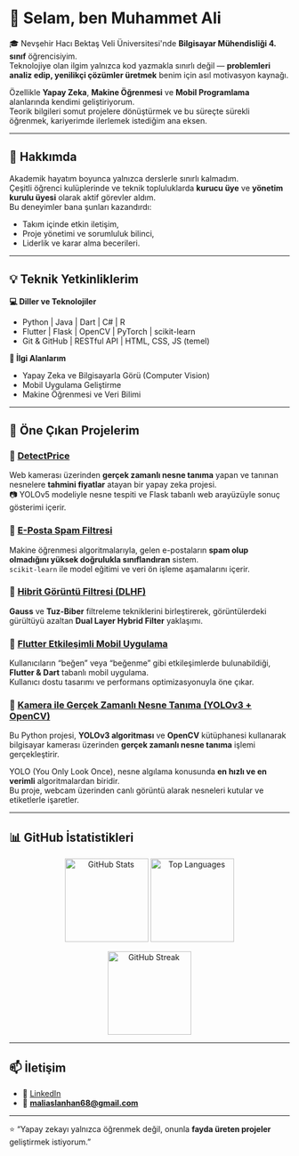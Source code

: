 # 👋 Selam, ben Muhammet Ali

🎓 Nevşehir Hacı Bektaş Veli Üniversitesi'nde **Bilgisayar Mühendisliği 4. sınıf** öğrencisiyim.  
Teknolojiye olan ilgim yalnızca kod yazmakla sınırlı değil — **problemleri analiz edip, yenilikçi çözümler üretmek** benim için asıl motivasyon kaynağı.  

Özellikle **Yapay Zeka**, **Makine Öğrenmesi** ve **Mobil Programlama** alanlarında kendimi geliştiriyorum.  
Teorik bilgileri somut projelere dönüştürmek ve bu süreçte sürekli öğrenmek, kariyerimde ilerlemek istediğim ana eksen.

---

## 🚀 Hakkımda

Akademik hayatım boyunca yalnızca derslerle sınırlı kalmadım.  
Çeşitli öğrenci kulüplerinde ve teknik topluluklarda **kurucu üye** ve **yönetim kurulu üyesi** olarak aktif görevler aldım.  
Bu deneyimler bana şunları kazandırdı:  
- Takım içinde etkin iletişim,  
- Proje yönetimi ve sorumluluk bilinci,  
- Liderlik ve karar alma becerileri.  

---

## 💡 Teknik Yetkinliklerim

**💻 Diller ve Teknolojiler**
- Python | Java | Dart | C# | R  
- Flutter | Flask | OpenCV | PyTorch | scikit-learn  
- Git & GitHub | RESTful API | HTML, CSS, JS (temel)  

**🧠 İlgi Alanlarım**
- Yapay Zeka ve Bilgisayarla Görü (Computer Vision)  
- Mobil Uygulama Geliştirme  
- Makine Öğrenmesi ve Veri Bilimi  

---

## 📂 Öne Çıkan Projelerim

### 🔹 [DetectPrice](https://github.com/muhametaliaslanhan/DetectPrice)
Web kamerası üzerinden **gerçek zamanlı nesne tanıma** yapan ve tanınan nesnelere **tahmini fiyatlar** atayan bir yapay zeka projesi.  
📷 YOLOv5 modeliyle nesne tespiti ve Flask tabanlı web arayüzüyle sonuç gösterimi içerir.

### 🔹 [E-Posta Spam Filtresi](https://github.com/muhametaliaslanhan/E-Posta-Spam-mi-Ham-mi)
Makine öğrenmesi algoritmalarıyla, gelen e-postaların **spam olup olmadığını yüksek doğrulukla sınıflandıran** sistem.  
`scikit-learn` ile model eğitimi ve veri ön işleme aşamalarını içerir.

### 🔹 [Hibrit Görüntü Filtresi (DLHF)](https://github.com/muhametaliaslanhan/Gauss-ve-Tuz-Biber-Fitreleme)
**Gauss** ve **Tuz-Biber** filtreleme tekniklerini birleştirerek, görüntülerdeki gürültüyü azaltan **Dual Layer Hybrid Filter** yaklaşımı.  

### 🔹 [Flutter Etkileşimli Mobil Uygulama](https://github.com/muhametaliaslanhan/Mobil_Programlama)
Kullanıcıların “beğen” veya “beğenme” gibi etkileşimlerde bulunabildiği, **Flutter & Dart** tabanlı mobil uygulama.  
Kullanıcı dostu tasarımı ve performans optimizasyonuyla öne çıkar.

### 🔹 [Kamera ile Gerçek Zamanlı Nesne Tanıma (YOLOv3 + OpenCV)](https://github.com/muhametaliaslanhan/kamera-ile-nesne-tanima)
Bu Python projesi, **YOLOv3 algoritması** ve **OpenCV** kütüphanesi kullanarak bilgisayar kamerası üzerinden **gerçek zamanlı nesne tanıma** işlemi gerçekleştirir.  

YOLO (You Only Look Once), nesne algılama konusunda **en hızlı ve en verimli** algoritmalardan biridir.  
Bu proje, webcam üzerinden canlı görüntü alarak nesneleri kutular ve etiketlerle işaretler.

---

## 📊 GitHub İstatistikleri

<p align="center">
  <img src="https://github-readme-stats.vercel.app/api?username=muhametaliaslanhan&show_icons=true&theme=tokyonight" alt="GitHub Stats" height="150"/>
  <img src="https://github-readme-stats.vercel.app/api/top-langs/?username=muhametaliaslanhan&layout=compact&theme=tokyonight" alt="Top Languages" height="150"/>
</p>

<p align="center">
  <img src="https://github-readme-streak-stats.herokuapp.com/?user=muhametaliaslanhan&theme=tokyonight" alt="GitHub Streak" height="150"/>
</p>

---

## 📫 İletişim

- 💼 [LinkedIn](https://www.linkedin.com/in/muhammetaliaslanhan/)  
- 📧 **maliaslanhan68@gmail.com**  

---

⭐️ “Yapay zekayı yalnızca öğrenmek değil, onunla **fayda üreten projeler** geliştirmek istiyorum.”
